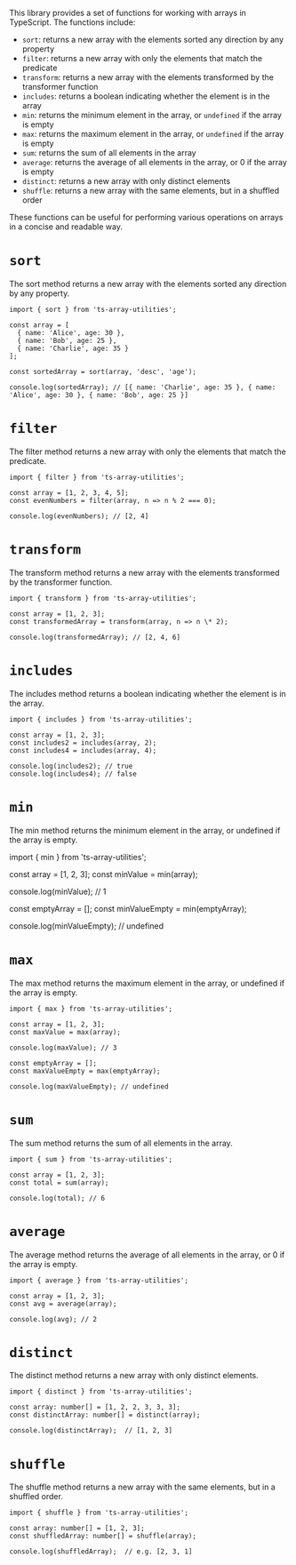 This library provides a set of functions for working with arrays in TypeScript. The functions include:

- `sort`: returns a new array with the elements sorted any direction by any property
- `filter`: returns a new array with only the elements that match the predicate
- `transform`: returns a new array with the elements transformed by the transformer function
- `includes`: returns a boolean indicating whether the element is in the array
- `min`: returns the minimum element in the array, or `undefined` if the array is empty
- `max`: returns the maximum element in the array, or `undefined` if the array is empty
- `sum`: returns the sum of all elements in the array
- `average`: returns the average of all elements in the array, or 0 if the array is empty
- `distinct`: returns a new array with only distinct elements
- `shuffle`: returns a new array with the same elements, but in a shuffled order

These functions can be useful for performing various operations on arrays in a concise and readable way.

# `sort`

The sort method returns a new array with the elements sorted any direction by any property.

```
import { sort } from 'ts-array-utilities';

const array = [
  { name: 'Alice', age: 30 },
  { name: 'Bob', age: 25 },
  { name: 'Charlie', age: 35 }
];

const sortedArray = sort(array, 'desc', 'age');

console.log(sortedArray); // [{ name: 'Charlie', age: 35 }, { name: 'Alice', age: 30 }, { name: 'Bob', age: 25 }]

```

# `filter`

The filter method returns a new array with only the elements that match the predicate.

```
import { filter } from 'ts-array-utilities';

const array = [1, 2, 3, 4, 5];
const evenNumbers = filter(array, n => n % 2 === 0);

console.log(evenNumbers); // [2, 4]
```

# `transform`

The transform method returns a new array with the elements transformed by the transformer function.

```
import { transform } from 'ts-array-utilities';

const array = [1, 2, 3];
const transformedArray = transform(array, n => n \* 2);

console.log(transformedArray); // [2, 4, 6]
```

# `includes`

The includes method returns a boolean indicating whether the element is in the array.

```
import { includes } from 'ts-array-utilities';

const array = [1, 2, 3];
const includes2 = includes(array, 2);
const includes4 = includes(array, 4);

console.log(includes2); // true
console.log(includes4); // false
```

# `min`

The min method returns the minimum element in the array, or undefined if the array is empty.

import { min } from 'ts-array-utilities';

const array = [1, 2, 3];
const minValue = min(array);

console.log(minValue); // 1

const emptyArray = [];
const minValueEmpty = min(emptyArray);

console.log(minValueEmpty); // undefined

# `max`

The max method returns the maximum element in the array, or undefined if the array is empty.

```
import { max } from 'ts-array-utilities';

const array = [1, 2, 3];
const maxValue = max(array);

console.log(maxValue); // 3

const emptyArray = [];
const maxValueEmpty = max(emptyArray);

console.log(maxValueEmpty); // undefined
```

# `sum`

The sum method returns the sum of all elements in the array.

```
import { sum } from 'ts-array-utilities';

const array = [1, 2, 3];
const total = sum(array);

console.log(total); // 6
```

# `average`

The average method returns the average of all elements in the array, or 0 if the array is empty.

```
import { average } from 'ts-array-utilities';

const array = [1, 2, 3];
const avg = average(array);

console.log(avg); // 2
```

# `distinct`

The distinct method returns a new array with only distinct elements.

```
import { distinct } from 'ts-array-utilities';

const array: number[] = [1, 2, 2, 3, 3, 3];
const distinctArray: number[] = distinct(array);

console.log(distinctArray);  // [1, 2, 3]
```

# `shuffle`

The shuffle method returns a new array with the same elements, but in a shuffled order.

```
import { shuffle } from 'ts-array-utilities';

const array: number[] = [1, 2, 3];
const shuffledArray: number[] = shuffle(array);

console.log(shuffledArray);  // e.g. [2, 3, 1]
```
